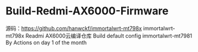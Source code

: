 # Build-Redmi-AX6000-Firmware
源码：https://github.com/hanwckf/immortalwrt-mt798x
immortalwrt-mt798x Readmi AX6000云编译仓库
Build default config immortalwrt-mt7981 By Actions on day 1 of the month
